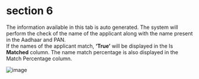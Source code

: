 # section 6

The information available in this tab is auto generated. The system will perform the check of the name of the applicant along with the name present in the Aadhaar and PAN.  
If the names of the applicant match, **‘True’** will be displayed in the Is **Matched** column. The name match percentage is also displayed in the Match Percentage column.

![image](./image/fig36.png)

